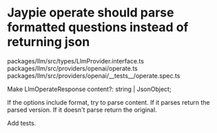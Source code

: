 # Jaypie operate should parse formatted questions instead of returning json

<Files>
packages/llm/src/types/LlmProvider.interface.ts
packages/llm/src/providers/openai/operate.ts
</Files>

<Tests>
packages/llm/src/providers/openai/__tests__/operate.spec.ts
</Tests>

Make LlmOperateResponse content?: string | JsonObject;

If the options include format, try to parse content.
If it parses return the parsed version.
If it doesn't parse return the original.

Add tests.
